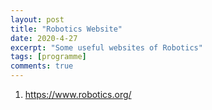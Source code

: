 ```yaml
---
layout: post
title: "Robotics Website"
date: 2020-4-27
excerpt: "Some useful websites of Robotics"
tags: [programme]
comments: true
---
```


1. https://www.robotics.org/
